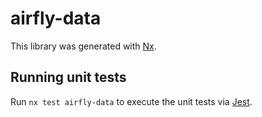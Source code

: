 # airfly-data

This library was generated with [Nx](https://nx.dev).

## Running unit tests

Run `nx test airfly-data` to execute the unit tests via [Jest](https://jestjs.io).
